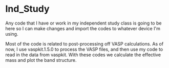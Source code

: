# Ind_Study
Any code that I have or work in my independent study class is going to be here so I can make changes and import the codes to whatever device I'm using.

Most of the code is related to post-processing off VASP calculations. As of now, I use vaspkit.1.5.0 to process the VASP files, and then use my code to read in the data from vaspkit. With these codes we calculate the effective mass and plot the band structure.
